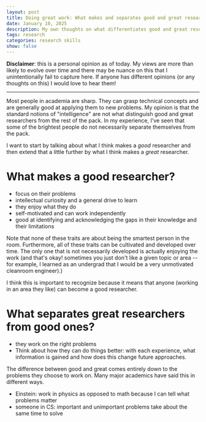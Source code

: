 ```yaml
---
layout: post
title: Doing great work: What makes and separates good and great research?
date: January 10, 2025
description: My own thoughts on what differentiates good and great researchers.
tags: research
categories: research skills
show: false
---
```


**Disclaimer**: this is a personal opinion as of today.
My views are more than likely to evolve over time and there may be nuance on
this that I unintentionally fail to capture here.  If anyone has different
opinions (or any thoughts on this) I would love to hear them!

---

Most people in academia are sharp. They can grasp technical concepts and are
generally good at applying them to new problems. My opinion is that the standard
notions of "intelligence" are not what distinguish good and great researchers
from the rest of the pack. In my experience, I've seen that some of the
brightest people do not necessarily separate themselves from the pack.

I want to start by talking about what I think makes a *good* researcher and then
extend that a little further by what I think makes a *great* researcher.

# What makes a good researcher?

- focus on their problems
- intellectual curiosity and a general drive to learn
- they enjoy what they do
- self-motivated and can work independently
- good at identifying and acknowledging the gaps in their knowledge and their limitations

Note that none of these traits are about being the smartest person in the room. Furthermore,
all of these traits can be cultivated and developed over time. The only one that is not
necessarily developed is actually enjoying the work (and that's okay! sometimes you just
don't like a given topic or area -- for example, I learned as an undergrad
that I would be a very unmotivated cleanroom engineer).)

I think this is important to recognize because it means that anyone (working in
an area they like) can become a good researcher.


# What separates great researchers from good ones?

- they work on the right problems
- Think about how they can do things better: with each experience, what information is gained and how does this change future approaches.

The difference between good and great comes entirely down to the problems they choose to
work on. Many major academics have said this in different ways.

- Einstein: work in physics as opposed to math because I can tell what problems matter
- someone in CS: important and unimportant problems take about the same time to solve


